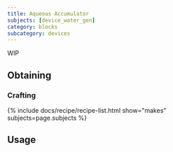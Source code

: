 ```yaml
---
title: Aqueous Accumulator
subjects: [device_water_gen]
category: blocks
subcategory: devices
---
```


WIP

Obtaining
---------

### Crafting
{% include docs/recipe/recipe-list.html show="makes" subjects=page.subjects %}

Usage
-----
